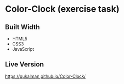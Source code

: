 # Color-Clock (exercise task)

## Built Width
- HTML5
- CSS3
- JavaScript
## Live Version

https://gukalman.github.io/Color-Clock/
